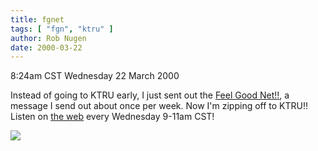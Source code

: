 ```yaml
---
title: fgnet
tags: [ "fgn", "ktru" ]
author: Rob Nugen
date: 2000-03-22
---
```


<title>The Feel Good Net!!</title>
<p class=date>8:24am CST Wednesday 22 March 2000</p>

<p>Instead of going to KTRU early, I just sent out the <a href="http://fgnet.listbot.com">Feel Good Net!!</a>, a message I send out about once per week.  Now I'm zipping off to KTRU!!  Listen on <a href="http://www.ktru.org">the web</a> every Wednesday 9-11am CST!

<p><img src='/images/rob/wL-ROB.gif'>

